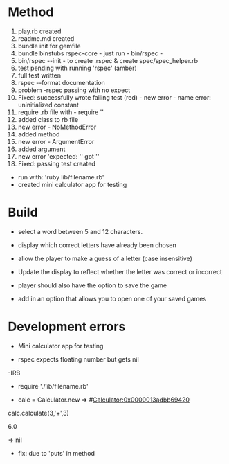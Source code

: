# Method

1. play.rb created
1. readme.md created
1. bundle init for gemfile
1. bundle binstubs rspec-core - just run - bin/rspec -
1. bin/rspec --init - to create .rspec & create spec/spec_helper.rb
1. test pending with running 'rspec' (amber)
1. full test written
1. rspec --format documentation
1. problem -rspec passing with no expect
1. Fixed: successfully wrote failing test (red) - new error - name error: uninitialized constant
1. require .rb file with - require ''
1. added class to rb file
1. new error - NoMethodError
1. added method
1. new error - ArgumentError
1. added argument
1. new error 'expected: '' got ''
1. Fixed: passing test created

- run with: 'ruby lib/filename.rb'
- created mini calculator app for testing

# Build

- select a word between 5 and 12 characters.

- display which correct letters have already been chosen

- allow the player to make a guess of a letter (case insensitive)

- Update the display to reflect whether the letter was correct or incorrect

- player should also have the option to save the game

- add in an option that allows you to open one of your saved games

# Development errors

- Mini calculator app for testing

- rspec expects floating number but gets nil

-IRB

- require './lib/filename.rb'

- calc = Calculator.new
  => #<Calculator:0x0000013adbb69420>

calc.calculate(3,'+',3)

6.0

=> nil

- fix: due to 'puts' in method
